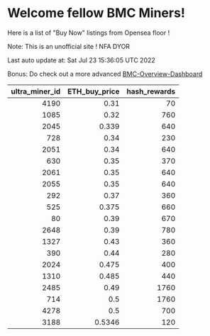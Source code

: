 # Welcome fellow BMC Miners!
Here is a list of "Buy Now" listings from Opensea floor !

Note: This is an unofficial site ! NFA DYOR

Last auto update at: Sat Jul 23 15:36:05 UTC 2022

Bonus: Do check out a more advanced [BMC-Overview-Dashboard](https://dune.com/defifunk/BMC-Overview-Dashboard)


|   ultra_miner_id |   ETH_buy_price |   hash_rewards |
|-----------------:|----------------:|---------------:|
|             4190 |          0.31   |             70 |
|             1085 |          0.32   |            760 |
|             2045 |          0.339  |            640 |
|              728 |          0.34   |            230 |
|             2051 |          0.34   |            640 |
|              630 |          0.35   |            370 |
|             2061 |          0.35   |            640 |
|             2055 |          0.35   |            640 |
|              292 |          0.37   |            360 |
|              525 |          0.375  |            660 |
|               80 |          0.39   |            670 |
|             2648 |          0.39   |            780 |
|             1327 |          0.43   |            360 |
|              390 |          0.44   |            280 |
|             2024 |          0.475  |            400 |
|             1310 |          0.485  |            440 |
|             2485 |          0.49   |           1760 |
|              714 |          0.5    |           1760 |
|             4278 |          0.5    |            700 |
|             3188 |          0.5346 |            120 |
